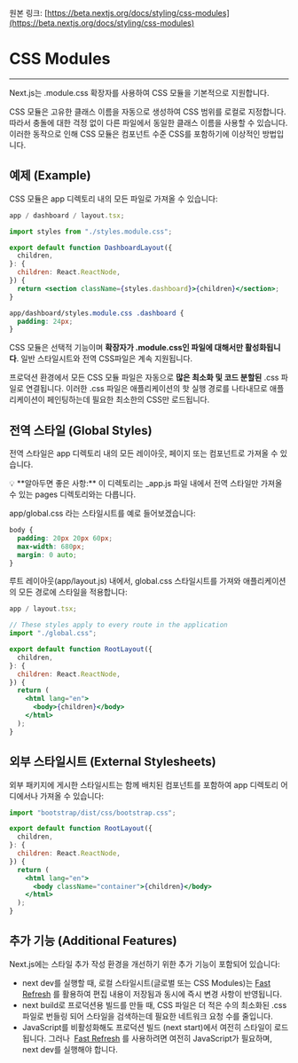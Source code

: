 원본 링크: [https://beta.nextjs.org/docs/styling/css-modules](https://beta.nextjs.org/docs/styling/css-modules)

# **CSS Modules**

---

Next.js는 .module.css 확장자를 사용하여 CSS 모듈을 기본적으로 지원합니다.

CSS 모듈은 고유한 클래스 이름을 자동으로 생성하여 CSS 범위를 로컬로 지정합니다. 따라서 충돌에 대한 걱정 없이 다른 파일에서 동일한 클래스 이름을 사용할 수 있습니다. 이러한 동작으로 인해 CSS 모듈은 컴포넌트 수준 CSS를 포함하기에 이상적인 방법입니다.

## 예제 **(Example)**

CSS 모듈은 app 디렉토리 내의 모든 파일로 가져올 수 있습니다:

```jsx
app / dashboard / layout.tsx;

import styles from "./styles.module.css";

export default function DashboardLayout({
  children,
}: {
  children: React.ReactNode,
}) {
  return <section className={styles.dashboard}>{children}</section>;
}
```

```css
app/dashboard/styles.module.css .dashboard {
  padding: 24px;
}
```

CSS 모듈은 선택적 기능이며 **확장자가 .module.css인 파일에 대해서만 활성화됩니다**. 일반 <link> 스타일시트와 전역 CSS파일은 계속 지원됩니다.

프로덕션 환경에서 모든 CSS 모듈 파일은 자동으로 **많은 최소화 및 코드 분할된** .css 파일로 연결됩니다. 이러한 .css 파일은 애플리케이션의 핫 실행 경로를 나타내므로 애플리케이션이 페인팅하는데 필요한 최소한의 CSS만 로드됩니다.

## 전역 **스타일 (Global Styles)**

전역 스타일은 app 디렉토리 내의 모든 레이아웃, 페이지 또는 컴포넌트로 가져올 수 있습니다.

<aside>
💡 **알아두면 좋은 사항:** 이 디렉토리는 _app.js 파일 내에서 전역 스타일만 가져올 수 있는 pages 디렉토리와는 다릅니다.

</aside>

app/global.css 라는 스타일시트를 예로 들어보겠습니다:

```css
body {
  padding: 20px 20px 60px;
  max-width: 680px;
  margin: 0 auto;
}
```

루트 레이아웃(app/layout.js) 내에서, global.css 스타일시트를 가져와 애플리케이션의 모든 경로에 스타일을 적용합니다:

```jsx
app / layout.tsx;

// These styles apply to every route in the application
import "./global.css";

export default function RootLayout({
  children,
}: {
  children: React.ReactNode,
}) {
  return (
    <html lang="en">
      <body>{children}</body>
    </html>
  );
}
```

## 외부 **스타일시트 (External Stylesheets)**

외부 패키지에 게시한 스타일시트는 함께 배치된 컴포넌트를 포함하여 app 디렉토리 어디에서나 가져올 수 있습니다:

```jsx
import "bootstrap/dist/css/bootstrap.css";

export default function RootLayout({
  children,
}: {
  children: React.ReactNode,
}) {
  return (
    <html lang="en">
      <body className="container">{children}</body>
    </html>
  );
}
```

## **추가 기능 (Additional Features)**

Next.js에는 스타일 추가 작성 환경을 개선하기 위한 추가 기능이 포함되어 있습니다:

- next dev를 실행할 때, 로컬 스타일시트(글로벌 또는 CSS Modules)는 [Fast Refresh](https://nextjs.org/docs/basic-features/fast-refresh) 를 활용하여 편집 내용이 저장됨과 동시에 즉시 변경 사항이 반영됩니다.
- next build로 프로덕션용 빌드를 만들 때, CSS 파일은 더 적은 수의 최소화된 .css 파일로 번들링 되어 스타일을 검색하는데 필요한 네트워크 요청 수를 줄입니다.
- JavaScript를 비활성화해도 프로덕션 빌드 (next start)에서 여전히 스타일이 로드됩니다. 그러나  [Fast Refresh](https://nextjs.org/docs/basic-features/fast-refresh) 를 사용하려면 여전히 JavaScript가 필요하며, next dev를 실행해야 합니다.

